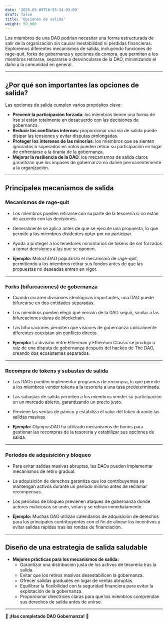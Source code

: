 ```yaml
---
date: '2025-03-09T16:55:34-03:00'
draft: false
title: 'Opciones de salida'
weight: 59_000
---
```


Los miembros de una DAO podrían necesitar una forma estructurada de salir de la organización sin causar inestabilidad ni pérdidas financieras. Exploremos diferentes mecanismos de salida, incluyendo funciones de rage-quit, forks de gobernanza y opciones de compra, que permiten a los miembros retirarse, separarse o desvincularse de la DAO, minimizando el daño a la comunidad en general.

---

## **¿Por qué son importantes las opciones de salida?**

Las opciones de salida cumplen varios propósitos clave:
- **Prevenir la participación forzada**: los miembros tienen una forma de irse si están totalmente en desacuerdo con las decisiones de gobernanza.
- **Reducir los conflictos internos**: proporcionar una vía de salida puede disipar las tensiones y evitar disputas prolongadas.
- **Proteger los intereses de las minorías**: los miembros que se sienten ignorados o superados en votos pueden retirar su participación en lugar de enfrentarse a la tiranía de la gobernanza.
- **Mejorar la resiliencia de la DAO**: los mecanismos de salida claros garantizan que los impases de gobernanza no dañen permanentemente a la organización.

---

## **Principales mecanismos de salida**

### **Mecanismos de rage-quit**
- Los miembros pueden retirarse con su parte de la tesorería si no están de acuerdo con las decisiones.
- Generalmente se aplica antes de que se ejecute una propuesta, lo que permite a los miembros disidentes optar por no participar.
- Ayuda a proteger a los tenedores minoritarios de tokens de ser forzados a tomar decisiones a las que se oponen.

- **Ejemplo:** MolochDAO popularizó el mecanismo de rage-quit, permitiendo a los miembros retirar sus fondos antes de que las propuestas no deseadas entren en vigor.

---

### **Forks (bifurcaciones) de gobernanza**
- Cuando ocurren divisiones ideológicas importantes, una DAO puede bifurcarse en dos entidades separadas.
- Los miembros pueden elegir qué versión de la DAO seguir, similar a las bifurcaciones duras de blockchain.
- Las bifurcaciones permiten que visiones de gobernanza radicalmente diferentes coexistan sin conflicto directo.

- **Ejemplo:** La división entre Ethereum y Ethereum Classic se produjo a raíz de una disputa de gobernanza después del hackeo de The DAO, creando dos ecosistemas separados.

---

### **Recompra de tokens y subastas de salida**
- Las DAOs pueden implementar programas de recompra, lo que permite a los miembros vender tokens a la tesorería a una tasa predeterminada.
- Las subastas de salida permiten a los miembros vender su participación en un mercado abierto, garantizando un precio justo.
- Previene las ventas de pánico y estabiliza el valor del token durante las salidas masivas.

- **Ejemplo:** OlympusDAO ha utilizado mecanismos de bonos para gestionar las recompras de la tesorería y estabilizar sus opciones de salida.

---

### **Períodos de adquisición y bloqueo**
- Para evitar salidas masivas abruptas, las DAOs pueden implementar mecanismos de retiro gradual.
- La adquisición de derechos garantiza que los contribuyentes se mantengan activos durante un período mínimo antes de reclamar recompensas.
- Los períodos de bloqueo previenen ataques de gobernanza donde actores maliciosos se unen, votan y se retiran inmediatamente.

- **Ejemplo:** Muchas DAO utilizan calendarios de adquisición de derechos para los principales contribuyentes con el fin de alinear los incentivos y evitar salidas rápidas tras las rondas de financiación.

---

## **Diseño de una estrategia de salida saludable**

- **Mejores prácticas para los mecanismos de salida:**
  - Garantizar una distribución justa de los activos de tesorería tras la salida.
  - Evitar que los retiros masivos desestabilicen la gobernanza.
  - Ofrecer salidas graduales en lugar de ventas abruptas.
  - Equilibrar la flexibilidad con la seguridad financiera para evitar la explotación de la gobernanza.
  - Proporcionar directrices claras para que los miembros comprendan sus derechos de salida antes de unirse.

---

🔖 **¡Has completado DAO Gobernanza!** 🔖
